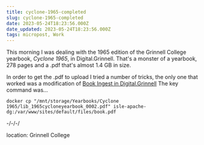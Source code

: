 ```yaml
---
title: cyclone-1965-completed
slug: cyclone-1965-completed
date: 2023-05-24T18:23:56.000Z
date_updated: 2023-05-24T18:23:56.000Z
tags: micropost, Work
---
```


This morning I was dealing with the 1965 edition of the Grinnell College yearbook, *Cyclone 1965*, in Digital.Grinnell.  That's a monster of a yearbook, 278 pages and a .pdf that's almost 1.4 GB in size.

In order to get the .pdf to upload I tried a number of tricks, the only one that worked was a modification of [Book Ingest in Digital.Grinnell](https://static.grinnell.edu/dlad-blog/posts/097-book-ingest-in-digital-grinnell/)   The key command was...

    docker cp "/mnt/storage/Yearbooks/Cyclone 1965/lib_1965cycloneyearbook_0002.pdf" isle-apache-dg:/var/www/sites/default/files/book.pdf
    

-/-/-/

location: Grinnell College
